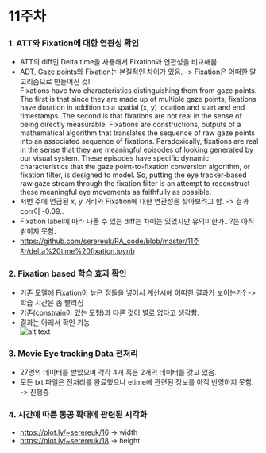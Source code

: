 11주차
=====

### 1. ATT와 Fixation에 대한 연관성 확인

* ATT의 diff인 Delta time을 사용해서 Fixation과 연관성을 비교해봄.
* ADT, Gaze points와 Fixation는 본질적인 차이가 있음. -> Fixation은 어떠한 알고리즘으로 만들어진 것!  
Fixations have two characteristics distinguishing them from gaze points. The first is that since they are made up of multiple gaze points, fixations have duration in addition to a spatial (x, y) location and start and end timestamps. The second is that fixations are not real in the sense of being directly measurable. Fixations are constructions, outputs of a mathematical algorithm that translates the sequence of raw gaze points into an associated sequence of fixations. Paradoxically, fixations are real in the sense that they are meaningful episodes of looking generated by our visual system. These episodes have specific dynamic characteristics that the gaze point-to-fixation conversion algorithm, or fixation filter, is designed to model. So, putting the eye tracker-based raw gaze stream through the fixation filter is an attempt to reconstruct these meaningful eye movements as faithfully as possible.  
* 저번 주에 언급된 x, y 거리와 Fixation에 대한 연관성을 찾아보려고 함. -> 결과 corr이 -0.09..  
* Fixation label에 따라 나올 수 있는 diff는 차이는 있었지만 유의미한가...?는 아직 밝히지 못함.  
* https://github.com/serereuk/RA_code/blob/master/11주차/delta%20time%20fixation.ipynb


### 2. Fixation based 학습 효과 확인

* 기존 모델에 Fixation이 높은 점들을 넣어서 계산시에 어떠한 결과가 보이는가? -> 학습 시간은 좀 빨리짐  
* 기존(constrain이 있는 모형)과 다른 것이 별로 없다고 생각함.  
* 결과는 아래서 확인 가능  
![alt text](/node_100_size_128_epoch_4000_khc11_constrain/khc1_original.jpg)

### 3. Movie Eye tracking Data 전처리  

* 27명의 데이터를 받았으며 각각 4개 혹은 2개의 데이터를 갖고 있음.  
* 모든 txt 파일은 전처리를 완료했으나 etime에 관련된 정보를 아직 반영하지 못함. -> 진행중  

### 4. 시간에 따른 동공 확대에 관련된 시각화  

* https://plot.ly/~serereuk/16 -> width  
* https://plot.ly/~serereuk/18 -> height  
